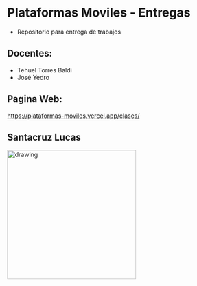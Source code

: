 # Plataformas Moviles - Entregas
 - Repositorio para entrega de trabajos 
## Docentes:
  - Tehuel Torres Baldi
  - José Yedro
 
 ## Pagina Web:
 https://plataformas-moviles.vercel.app/clases/

## Santacruz Lucas
<img src="https://imgur.com/2f5JdEc.gif" alt="drawing" width="300" />
